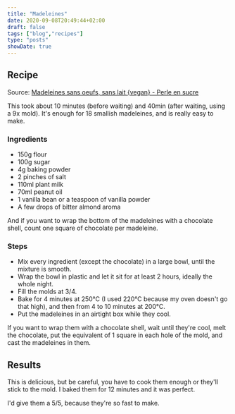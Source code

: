 ```yaml
---
title: "Madeleines"
date: 2020-09-08T20:49:44+02:00
draft: false
tags: ["blog","recipes"]
type: "posts"
showDate: true
---
```


## Recipe

Source: [Madeleines sans oeufs, sans lait {vegan} - Perle en sucre](https://perleensucre.com/madeleines-sans-oeufs-sans-lait-vegan/)

This took about 10 minutes (before waiting) and 40min (after waiting, using a 9x mold). It's enough for 18 smallish madeleines, and is really easy to make.

### Ingredients

- 150g flour
- 100g sugar
- 4g baking powder
- 2 pinches of salt
- 110ml plant milk
- 70ml peanut oil
- 1 vanilla bean or a teaspoon of vanilla powder
- A few drops of bitter almond aroma

And if you want to wrap the bottom of the madeleines with a chocolate shell, count one square of chocolate per madeleine.

### Steps

- Mix every ingredient (except the chocolate) in a large bowl, until the mixture is smooth.
- Wrap the bowl in plastic and let it sit for at least 2 hours, ideally the whole night.
- Fill the molds at 3/4.
- Bake for 4 minutes at 250°C (I used 220°C because my oven doesn't go that high), and then from 4 to 10 minutes at 200°C.
- Put the madeleines in an airtight box while they cool.

If you want to wrap them with a chocolate shell, wait until they're cool, melt the chocolate, put the equivalent of 1 square in each hole of the mold, and cast the madeleines in them.

## Results

This is delicious, but be careful, you have to cook them enough or they'll stick to the mold. I baked them for 12 minutes and it was perfect.

I'd give them a 5/5, because they're so fast to make.

